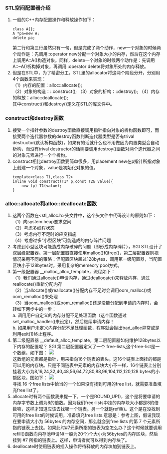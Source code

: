 ### STL空间配置器介绍
1. 一般的C++内存配置操作和释放操作如下：
    ```
    class A{};
    A *pa=new A;
    delete pa;
    ```
    第二行和第三行虽然只有一句，但是完成了两个动作，new一个对象的时候两个动作是：先调用::operator new分配一个对象大小的内存，然后在这个内存上调用A::A()构造对象。同样，delete一个对象的时候两个动作是：先调用A::~A()析构掉对象，再调用::operator delete将对象所处的内存释放。
2. 但是在STL中，为了精密分工，STL里的allocator将这两个阶段分开，分别用4个函数来实现：  
（1）内存的配置：alloc::allocate();  
（2）对象的构造：::construct();
（3）对象的析构：::destroy();
（4）内存的释放：alloc::deallocate();  
其中construct()和destroy()定义在STL的库文件中。

### construct和destroy函数
1. 接受一个指针参数的destroy函数直接调用指针指向对象的析构函数即可，而接受两个迭代器参数的destroy函数判断迭代器类型是否有trival destructor(默认析构函数)，如果有的话就什么也不用做因为内置类型会自动析构，而没有trival destructor的话则要调用destroy()函数对两个迭代器之间的对象元素进行一个个析构。
2. construct相比destroy函数要简单很多，用placement new在p指针所指对象上创建一个对象，value是初始化对象的值。
    ```
    template<class T1,class T2>
    inline void construct(T1* p,const T2& value){
        new (p) T1(value);
    }
    ```

### alloc::allocate和alloc::deallocate函数
1. 这两个函数在<stl_alloc.h>头文件中，这个头文件中代码设计的原则如下：  
（1）向system heap要求空间  
（2）考虑多线程状态  
（3）考虑内存不足时的应变措施  
（4）考虑过多“小型区块”可能造成的内存碎片问题
2. 考虑到小型区块可能造成内存破碎的问题（即形成内存碎片），SGI STL设计了双层级配置器。第一层配置器直接使用malloc()和free()，第二层配置器则视情况采用不同的策略：但配置区块超过128bytes，调用第一级配置器，当配置区块小于128bytes时，采用复杂的memeory pool方式。
3. 第一级配置器 __malloc_alloc_template，流程如下：  
（1）我们通过allocate()申请内存，通过deallocate()来释放内存，通过reallocate()重新分配内存  
（2）当allocate()或reallocate()分配内存不足时会调用oom_malloc()或oom_remalloc()来处理  
（3）当oom_malloc()或oom_remalloc()还是没能分配到申请的内存时，会转如下两步中的一步：  
a. 调用用户自定义的内存分配不足处理函数（这个函数通过set_malloc_handler()来设定），然后继续申请内存！  
b. 如果用户未定义内存分配不足处理函数，程序就会抛出bad_alloc异常或是利用exit(1)终止程序。
4. 第二级配置器 __default_alloc_template，第二层配置器如何维护128bytes以下内存的配置呢？ SGI 第二层配置器定义了一个 free-lists,这个free-list是一个数组，如下图：
    ![](https://images0.cnblogs.com/i/566545/201404/291845299705479.png)  
    这数组的元素都是指针，用来指向16个链表的表头。这16个链表上面挂的都是可以用的内存块。只是不同链表中元素的内存块大小不一样，16个链表上分别挂着大小为8,16,24,32,40,48,56,64,72,80,88,96,104,112,120,128 bytes的小额区块，图如下：
    ![](https://images0.cnblogs.com/i/566545/201404/291901512525167.png)  
    寻找 16 个free lists中恰当的一个如果没有找到可用的free list，就需要准备填充free list了。
5. allocate时有两个函数我来提一下，一个是ROUND_UP()，这个是将要申请的内存字节数上调为8的倍数。因为我们free-lists中挂的内存块大小都是8的倍数嘛，这样才知道应该去找哪一个链表。另一个就是refill()。这个是在没找到可用的free list的时候调用，准备填充free lists.意思是：参考上图，假设我现在要申请大小为 56bytes 的内存空间，那么就会到free lists 的第 7 个元素所指的链表上去找。如果此时#7元素所指的链表为空怎么办？这个时候就要调用refill()函数向内存池申请N(一般为20个)个大小为56bytes的内存区块，然后挂到 #7 所指的链表上。这样，申请者就可以得到内存块了。
6. deallocate时使用链表的插入操作将待释放的内存块加到链表上。
